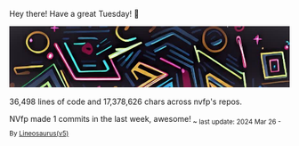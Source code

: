 Hey there! Have a great Tuesday! 🌈

![banner](./assets/banner.jpg)

36,498 lines of code and 17,378,626 chars across nvfp's repos.

NVfp made 1 commits in the last week, awesome!<sub> ~ last update: 2024 Mar 26 - By [Lineosaurus(v5)](https://github.com/Lineosaurus/Lineosaurus)</sub>